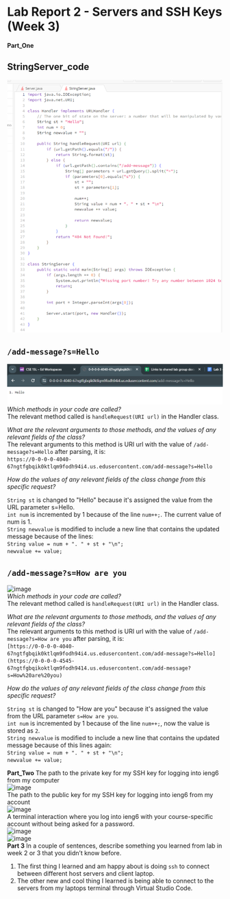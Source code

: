 # Lab Report 2 - Servers and SSH Keys (Week 3)
**Part_One**
## StringServer_code<br>
![image](StringServerCode.png)<br>
## ```/add-message?s=Hello```<br>
![image](add_message_one.png)<br>
_Which methods in your code are called?_<br>
The relevant method called is ```handleRequest(URI url)``` in the Handler class.

_What are the relevant arguments to those methods, and the values of any relevant fields of the class?_<br>
The relevant arguments to this method is URI url with the value of ```/add-message?s=Hello``` after parsing, it is:<br>
```https://0-0-0-0-4040-67ngtfgbqik0ktlqm9fodh94i4.us.edusercontent.com/add-message?s=Hello```

_How do the values of any relevant fields of the class change from this specific request?_<br>

```String st``` is changed to "Hello" because it's assigned the value from the URL parameter s=Hello.<br>
```int num``` is incremented by 1 because of the line ```num++;```. The current value of num is 1.<br>
```String newvalue``` is modified to include a new line that contains the updated message because of the lines:<br>
```String value = num + ". " + st + "\n";```<br>
```newvalue += value;```<br>

## ```/add-message?s=How are you```<br>
![image](add_message_two.png)<br>
_Which methods in your code are called?_<br>
The relevant method called is ```handleRequest(URI url)``` in the Handler class.

_What are the relevant arguments to those methods, and the values of any relevant fields of the class?_<br>
The relevant arguments to this method is URI url with the value of ```/add-message?s=How are you``` after parsing, it is:<br>
```[https://0-0-0-0-4040-67ngtfgbqik0ktlqm9fodh94i4.us.edusercontent.com/add-message?s=Hello](https://0-0-0-0-4545-67ngtfgbqikoktlqm9fodh9414.us.edusercontent.com/add-message?s=How%20are%20you)```

_How do the values of any relevant fields of the class change from this specific request?_<br>

```String st``` is changed to "How are you" because it's assigned the value from the URL parameter ```s=How are you```.<br>
```int num``` is incremented by 1 because of the line ```num++;```, now the value is stored as ```2```.<br>
```String newvalue``` is modified to include a new line that contains the updated message because of this lines again:<br>
```String value = num + ". " + st + "\n";```<br>
```newvalue += value;```<br>

**Part_Two**
The path to the private key for my SSH key for logging into ieng6 from my computer<br>
![image](part_2_1.png)<br>
The path to the public key for my SSH key for logging into ieng6 from my account<br>
![image](part_2_2.png)<br>
A terminal interaction where you log into ieng6 with your course-specific account without being asked for a password.<br>
![image](ssh_no_pw_1.png)<br>
![image](ssh_no_pw_2.png)<br>
**Part 3**
In a couple of sentences, describe something you learned from lab in week 2 or 3 that you didn’t know before.

1. The first thing I learned and am happy about is doing ```ssh``` to connect between different host servers and client laptop.
2. The other new and cool thing I learned is being able to connect to the servers from my laptops terminal through Virtual Studio Code. 
